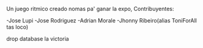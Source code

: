 
Un juego ritmico creado nomas pa' ganar la expo, Contribuyentes:

-Jose Lupi -Jose Rodriguez -Adrian Morale -Jhonny Ribeiro(alias ToniForAll tas loco)

drop database la victoria
